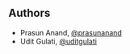 ## Authors

+   Prasun Anand, [@prasunanand](https://github.com/prasunanand)
+   Udit Gulati, [@uditgulati](https://github.com/Uditgulati)